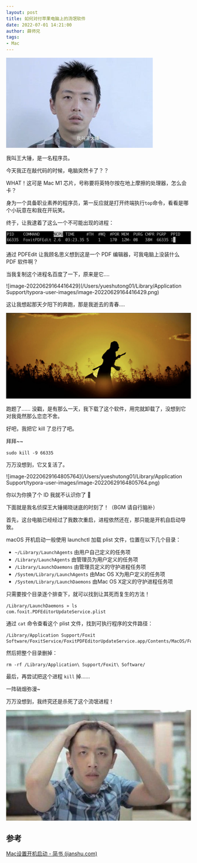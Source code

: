 ```yaml
---
layout: post
title: 如何对付苹果电脑上的流氓软件
date: 2022-07-01 14:21:00
author: 薛师兄
tags:
- Mac
---
```


![](./20220701如何对付苹果电脑上的流氓软件/79323709.png)

我叫王大锤，是一名程序员。

今天我正在敲代码的时候，电脑突然卡了？？

WHAT！这可是 Mac M1 芯片，号称要将英特尔按在地上摩擦的处理器，怎么会卡？

身为一个具备职业素养的程序员，第一反应就是打开终端执行`top`命令，看看是哪个小玩意在和我在开玩笑。

终于，让我逮着了这么一个不可能出现的进程：

![](./20220701如何对付苹果电脑上的流氓软件/4323758.png)

通过 PDFEdit 让我顾名思义想到这是一个 PDF 编辑器，可我电脑上没装什么 PDF 软件啊？

当我复制这个进程名百度了一下，原来是它....

![image-20220629164416429](/Users/yueshutong01/Library/Application Support/typora-user-images/image-20220629164416429.png)

这让我想起那天夕阳下的奔跑，那是我逝去的青春....

![](./20220701如何对付苹果电脑上的流氓软件/13615523.png)

跑题了…… 没戳，是有那么一天，我下载了这个软件，用完就卸载了，没想到它对我竟然那么恋恋不舍。

好吧，我把它 kill 了总行了吧。

拜拜~~

 ```shell
 sudo kill -9 66335
 ```

万万没想到，它又复活了。

![image-20220629164805764](/Users/yueshutong01/Library/Application Support/typora-user-images/image-20220629164805764.png)

你以为你换了个 ID 我就不认识你了 😤

下面就是我名侦探王大锤揭晓谜底的时刻了！（BGM 请自行脑补）

首先，这台电脑已经经过了我数次重启，进程依然还在，那只能是开机自启动导致。

macOS 开机启动一般使用 launchctl 加载 plist 文件，位置在以下几个目录：

- `~/Library/LaunchAgents` 由用户自己定义的任务项
- `/Library/LaunchAgents` 由管理员为用户定义的任务项
- `/Library/LaunchDaemons` 由管理员定义的守护进程任务项
- `/System/Library/LaunchAgents` 由Mac OS X为用户定义的任务项
- `/System/Library/LaunchDaemons` 由Mac OS X定义的守护进程任务项

只需要按个目录逐个排查下，就可以找到让其死而复生的方法！

```shell
/Library/LaunchDaemons » ls
com.foxit.PDFEditorUpdateService.plist
```

通过 `cat` 命令查看这个 plist 文件，找到可执行程序的文件路径：

```
/Library/Application Support/Foxit Software/FoxitService/FoxitPDFEditorUpdateService.app/Contents/MacOS/FoxitPDFEditorUpdateService
```

然后把整个目录删掉：

```shell
rm -rf /Library/Application\ Support/Foxit\ Software/
```

最后，再尝试把这个进程 `kill` 掉……

一阵硝烟弥漫~

万万没想到，我终究还是杀死了这个流氓进程！

![](./20220701如何对付苹果电脑上的流氓软件/59129926.png)

## 参考

[Mac设置开机启动 - 简书 (jianshu.com)](https://www.jianshu.com/p/49dabd8ec9bb)